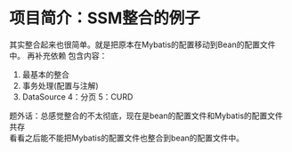 项目简介：SSM整合的例子
=============================

其实整合起来也很简单。就是把原本在Mybatis的配置移动到Bean的配置文件中。
再补充依赖
包含内容：
1. 最基本的整合
2. 事务处理(配置与注解)
3. DataSource
4：分页
5：CURD


题外话：总感觉整合的不太彻底，现在是bean的配置文件和Mybatis的配置文件共存  
看看之后能不能把Mybatis的配置文件也整合到bean的配置文件中。
